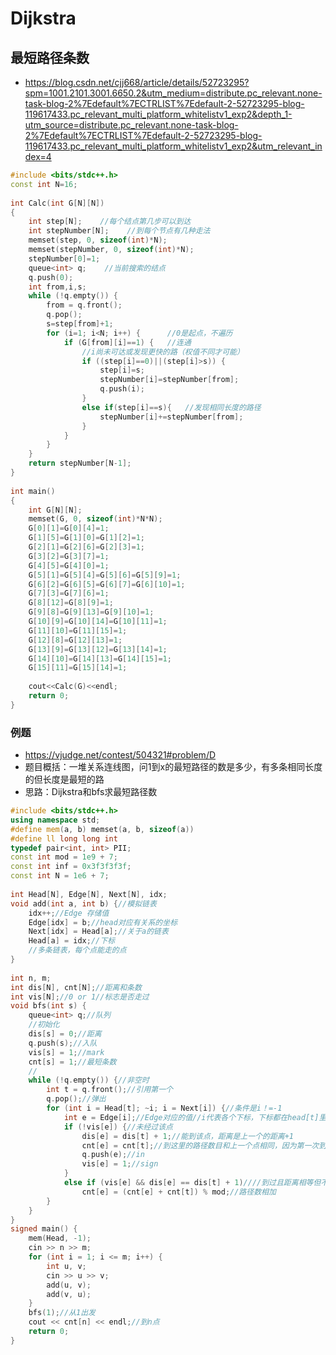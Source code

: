 # Dijkstra
## 最短路径条数
* https://blog.csdn.net/cjj668/article/details/52723295?spm=1001.2101.3001.6650.2&utm_medium=distribute.pc_relevant.none-task-blog-2%7Edefault%7ECTRLIST%7Edefault-2-52723295-blog-119617433.pc_relevant_multi_platform_whitelistv1_exp2&depth_1-utm_source=distribute.pc_relevant.none-task-blog-2%7Edefault%7ECTRLIST%7Edefault-2-52723295-blog-119617433.pc_relevant_multi_platform_whitelistv1_exp2&utm_relevant_index=4
```c++
#include <bits/stdc++.h>
const int N=16;
 
int Calc(int G[N][N])
{
    int step[N];    //每个结点第几步可以到达
    int stepNumber[N];    //到每个节点有几种走法
    memset(step, 0, sizeof(int)*N);
    memset(stepNumber, 0, sizeof(int)*N);
    stepNumber[0]=1;
    queue<int> q;    //当前搜索的结点
    q.push(0);
    int from,i,s;
    while (!q.empty()) {
        from = q.front();
        q.pop();
        s=step[from]+1;
        for (i=1; i<N; i++) {      //0是起点，不遍历
            if (G[from][i]==1) {   //连通
                //i尚未可达或发现更快的路（权值不同才可能）
                if ((step[i]==0)||(step[i]>s)) {
                    step[i]=s;
                    stepNumber[i]=stepNumber[from];
                    q.push(i);
                }
                else if(step[i]==s){   //发现相同长度的路径
                    stepNumber[i]+=stepNumber[from];
                }
            }
        }
    }
    return stepNumber[N-1];
}
 
int main()
{
    int G[N][N];
    memset(G, 0, sizeof(int)*N*N);
    G[0][1]=G[0][4]=1;
    G[1][5]=G[1][0]=G[1][2]=1;
    G[2][1]=G[2][6]=G[2][3]=1;
    G[3][2]=G[3][7]=1;
    G[4][5]=G[4][0]=1;
    G[5][1]=G[5][4]=G[5][6]=G[5][9]=1;
    G[6][2]=G[6][5]=G[6][7]=G[6][10]=1;
    G[7][3]=G[7][6]=1;
    G[8][12]=G[8][9]=1;
    G[9][8]=G[9][13]=G[9][10]=1;
    G[10][9]=G[10][14]=G[10][11]=1;
    G[11][10]=G[11][15]=1;
    G[12][8]=G[12][13]=1;
    G[13][9]=G[13][12]=G[13][14]=1;
    G[14][10]=G[14][13]=G[14][15]=1;
    G[15][11]=G[15][14]=1;
 
    cout<<Calc(G)<<endl;
    return 0;
}
```
### 例题
* https://vjudge.net/contest/504321#problem/D
* 题目概括：一堆关系连线图，问1到x的最短路径的数是多少，有多条相同长度的但长度是最短的路
* 思路：Dijkstra和bfs求最短路径数
```c++
#include <bits/stdc++.h>
using namespace std;
#define mem(a, b) memset(a, b, sizeof(a))
#define ll long long int
typedef pair<int, int> PII;
const int mod = 1e9 + 7;
const int inf = 0x3f3f3f3f;
const int N = 1e6 + 7;
 
int Head[N], Edge[N], Next[N], idx;
void add(int a, int b) {//模拟链表
    idx++;//Edge 存储值
    Edge[idx] = b;//head对应有关系的坐标
    Next[idx] = Head[a];//关于a的链表
    Head[a] = idx;//下标
    //多条链表，每个点能走的点
}
 
int n, m;
int dis[N], cnt[N];//距离和条数
int vis[N];//0 or 1//标志是否走过
void bfs(int s) { 
    queue<int> q;//队列
    //初始化
    dis[s] = 0;//距离
    q.push(s);//入队
    vis[s] = 1;//mark
    cnt[s] = 1;//最短条数
    //
    while (!q.empty()) {//非空时
        int t = q.front();//引用第一个
        q.pop();//弹出
        for (int i = Head[t]; ~i; i = Next[i]) {//条件是i！=-1
            int e = Edge[i];//Edge对应的值//i代表各个下标，下标都在head[t]里面，head[t]是t点对于的其他连线的集合
            if (!vis[e]) {//未经过该点
                dis[e] = dis[t] + 1;//能到该点，距离是上一个的距离+1
                cnt[e] = cnt[t];//到这里的路径数目和上一个点相同，因为第一次到
                q.push(e);//in
                vis[e] = 1;//sign
            } 
            else if (vis[e] && dis[e] == dis[t] + 1)////到过且距离相等但不是之前的路
                cnt[e] = (cnt[e] + cnt[t]) % mod;//路径数相加
        }
    }
}
signed main() {
    mem(Head, -1);
    cin >> n >> m;
    for (int i = 1; i <= m; i++) {
        int u, v;
        cin >> u >> v;
        add(u, v);
        add(v, u);
    }
    bfs(1);//从1出发 
    cout << cnt[n] << endl;//到n点
    return 0;
}
```
